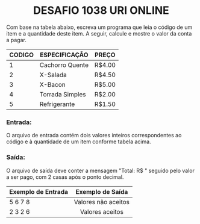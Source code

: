 <center><h1>DESAFIO 1038 URI ONLINE</h1></center>

<p>Com base na tabela abaixo, escreva um programa que leia o código de um item e a quantidade deste item. A seguir, calcule e mostre o valor da conta a pagar.</p>

| CODIGO | ESPECIFICAÇÃO   | PREÇO  |
| ------ | --------------- | ------ |
| 1      | Cachorro Quente | R$4.00 |
| 2      | X-Salada        | R$4.50 |
| 3      | X-Bacon         | R$5.00 |
| 4      | Torrada Simples | R$2.00 |
| 5      | Refrigerante    | R$1.50 |

<h3>Entrada:</h3>

<p>O arquivo de entrada contém dois valores inteiros correspondentes ao código e à quantidade de um item conforme tabela acima.</p>

<h3>Saída:</h3>

<p>O arquivo de saída deve conter a mensagem "Total: R$ " seguido pelo valor a ser pago, com 2 casas após o ponto decimal.</p>



| Exemplo de Entrada |  Exemplo de Saída   |
| ------------------ | :-----------------: |
| 5  6  7  8         | Valores não aceitos |
| 2  3  2  6         |   Valores aceitos   |

